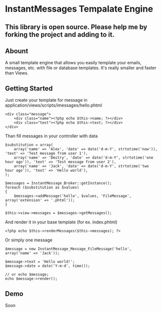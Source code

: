 InstantMessages Tempalate Engine
=====

This library is open source. Please help me by forking the project and adding to it.
-----------------------------------------------

Abount
-----------------------------------------------

A small template engine that allows you easily template your emails, messages, etc. with file or database templates. 
It's really smaller and faster than Views.

Getting Started
---------------

Just create your template for message in application/views/scripts/imessages/hello.phtml

	<div class="message">
		<div class="name"><?php echo $this->name; ?></div>
		<div class="text"><?php echo $this->text; ?></div>
	</div>

Than fill messages in your controller with data

	$substitution = array(
		array('name' => 'Alex', 'date' => date('d-m-Y', strtotime('now')), 'text' => 'Test message from user 1'),
		array('name' => 'Dmitry', 'date' => date('d-m-Y', strtotime('one hour ago')), 'text' => 'Test message from user 2'),
		array('name' => 'Jack', 'date' => date('d-m-Y', strtotime('two hour ago')), 'text' => 'Hello world'),
	);

	$messages = InstantMessage_Broker::getInstance();
	foreach ($substitution as $values)
	{
		$messages->addMessage('hello', $values, 'FileMessage', array('extension' => '.phtml'));
	}

	$this->view->messages = $messages->getMessages();

And render it in your base template (for ex. index.phtml)
	
	<?php echo $this->renderMessages($this->messages); ?>

Or simply one message
	
	$message = new InstantMessage_Message_FileMessage('hello', array('name' => 'Jack'));
		
	$message->text = 'Hello world!';
	$message->date = date('Y-m-d', time());
	
	// or echo $message;
	echo $message->render();

Demo
----

Soon

